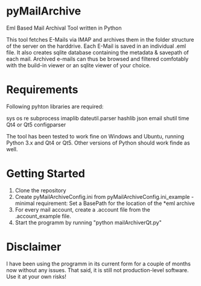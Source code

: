 # pyMailArchive
Eml Based Mail Archival Tool written in Python

This tool fetches E-Mails via IMAP and archives them in the folder structure of the server on the harddrive. Each E-Mail is saved in an individual .eml file.
It also creates sqlite database containing the metadata & savepath of each mail.
Archived e-mails can thus be browsed and filtered comfotably with the build-in viewer or an sqlite viewer of your choice.

# Requirements
Following pyhton libraries are required:
 
sys
os
re
subprocess
imaplib
dateutil.parser
hashlib
json
email
shutil
time
Qt4 or Qt5
configparser

The tool has been tested to work fine on Windows and Ubuntu, running Python 3.x and Qt4 or Qt5. Other versions of Python should work finde as well.

# Getting Started

1) Clone the repository
2) Create pyMailArchiveConfig.ini from pyMailArchiveConfig.ini_example - minimal requirement: Set a BasePath for the location of the *eml archive
3) For every mail account, create a .account file from the .account_example file.
4) Start the programm by running "python mailArchiverQt.py"

# Disclaimer
I have been using the programm in its current form for a couple of months now without any issues.
That said, it is still not production-level software. Use it at your own risks!
